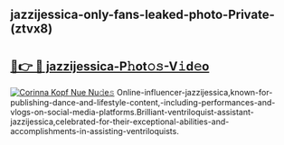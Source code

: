 ## jazzijessica-only-fans​-leaked-photo​-Private-(ztvx8)


# <h2><a href="https://mediaupload.pro?title=jazzijessica&ref=git">🔗👉 🔴 jazzijessica-P𝚑ot𝚘𝚜-V𝚒d𝚎o</a></h2>

[![Corinna Kopf Nue Nu𝚍e𝚜](https://i.imgur.com/0qMVB7G.gif)](https://mediaupload.pro?title=jazzijessica&ref=git)
Online-influencer-jazzijessica,known-for-publishing-dance-and-lifestyle-content,-including-performances-and-vlogs-on-social-media-platforms.Brilliant-ventriloquist-assistant-jazzijessica,celebrated-for-their-exceptional-abilities-and-accomplishments-in-assisting-ventriloquists.  